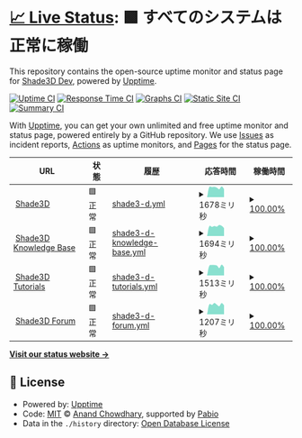 # [📈 Live Status](https://shadedev.github.io/upptime): <!--live status--> **🟩 すべてのシステムは正常に稼働**

This repository contains the open-source uptime monitor and status page for [Shade3D Dev](https://shade3d.jp), powered by [Upptime](https://github.com/upptime/upptime).

[![Uptime CI](https://github.com/shadedev/upptime/workflows/Uptime%20CI/badge.svg)](https://github.com/shadedev/upptime/actions?query=workflow%3A%22Uptime+CI%22)
[![Response Time CI](https://github.com/shadedev/upptime/workflows/Response%20Time%20CI/badge.svg)](https://github.com/shadedev/upptime/actions?query=workflow%3A%22Response+Time+CI%22)
[![Graphs CI](https://github.com/shadedev/upptime/workflows/Graphs%20CI/badge.svg)](https://github.com/shadedev/upptime/actions?query=workflow%3A%22Graphs+CI%22)
[![Static Site CI](https://github.com/shadedev/upptime/workflows/Static%20Site%20CI/badge.svg)](https://github.com/shadedev/upptime/actions?query=workflow%3A%22Static+Site+CI%22)
[![Summary CI](https://github.com/shadedev/upptime/workflows/Summary%20CI/badge.svg)](https://github.com/shadedev/upptime/actions?query=workflow%3A%22Summary+CI%22)

With [Upptime](https://upptime.js.org), you can get your own unlimited and free uptime monitor and status page, powered entirely by a GitHub repository. We use [Issues](https://github.com/shadedev/upptime/issues) as incident reports, [Actions](https://github.com/shadedev/upptime/actions) as uptime monitors, and [Pages](https://shadedev.github.io/upptime) for the status page.

<!--start: status pages-->
<!-- This summary is generated by Upptime (https://github.com/upptime/upptime) -->
<!-- Do not edit this manually, your changes will be overwritten -->
<!-- prettier-ignore -->
| URL | 状態 | 履歴 | 応答時間 | 稼働時間 |
| --- | ------ | ------- | ------------- | ------ |
| <img alt="" src="https://icons.duckduckgo.com/ip3/shade3d.jp.ico" height="13"> [Shade3D](https://shade3d.jp) | 🟩 正常 | [shade3-d.yml](https://github.com/shadedev/upptime/commits/HEAD/history/shade3-d.yml) | <details><summary><img alt="応答時間グラフ" src="./graphs/shade3-d/response-time-week.png" height="20"> 1678ミリ秒</summary><br><a href="https://status.shade3d.jp/history/shade3-d"><img alt="応答時間 1660" src="https://img.shields.io/endpoint?url=https%3A%2F%2Fraw.githubusercontent.com%2Fshadedev%2Fupptime%2FHEAD%2Fapi%2Fshade3-d%2Fresponse-time.json"></a><br><a href="https://status.shade3d.jp/history/shade3-d"><img alt="24時間 応答時間 1406" src="https://img.shields.io/endpoint?url=https%3A%2F%2Fraw.githubusercontent.com%2Fshadedev%2Fupptime%2FHEAD%2Fapi%2Fshade3-d%2Fresponse-time-day.json"></a><br><a href="https://status.shade3d.jp/history/shade3-d"><img alt="7日 応答時間 1678" src="https://img.shields.io/endpoint?url=https%3A%2F%2Fraw.githubusercontent.com%2Fshadedev%2Fupptime%2FHEAD%2Fapi%2Fshade3-d%2Fresponse-time-week.json"></a><br><a href="https://status.shade3d.jp/history/shade3-d"><img alt="30日 応答時間 1677" src="https://img.shields.io/endpoint?url=https%3A%2F%2Fraw.githubusercontent.com%2Fshadedev%2Fupptime%2FHEAD%2Fapi%2Fshade3-d%2Fresponse-time-month.json"></a><br><a href="https://status.shade3d.jp/history/shade3-d"><img alt="1年 応答時間 1660" src="https://img.shields.io/endpoint?url=https%3A%2F%2Fraw.githubusercontent.com%2Fshadedev%2Fupptime%2FHEAD%2Fapi%2Fshade3-d%2Fresponse-time-year.json"></a></details> | <details><summary><a href="https://status.shade3d.jp/history/shade3-d">100.00%</a></summary><a href="https://status.shade3d.jp/history/shade3-d"><img alt="稼働時間 100.00%" src="https://img.shields.io/endpoint?url=https%3A%2F%2Fraw.githubusercontent.com%2Fshadedev%2Fupptime%2FHEAD%2Fapi%2Fshade3-d%2Fuptime.json"></a><br><a href="https://status.shade3d.jp/history/shade3-d"><img alt="24時間の稼働時間 100.00%" src="https://img.shields.io/endpoint?url=https%3A%2F%2Fraw.githubusercontent.com%2Fshadedev%2Fupptime%2FHEAD%2Fapi%2Fshade3-d%2Fuptime-day.json"></a><br><a href="https://status.shade3d.jp/history/shade3-d"><img alt="7日間の稼働時間 100.00%" src="https://img.shields.io/endpoint?url=https%3A%2F%2Fraw.githubusercontent.com%2Fshadedev%2Fupptime%2FHEAD%2Fapi%2Fshade3-d%2Fuptime-week.json"></a><br><a href="https://status.shade3d.jp/history/shade3-d"><img alt="30日の稼働時間 100.00%" src="https://img.shields.io/endpoint?url=https%3A%2F%2Fraw.githubusercontent.com%2Fshadedev%2Fupptime%2FHEAD%2Fapi%2Fshade3-d%2Fuptime-month.json"></a><br><a href="https://status.shade3d.jp/history/shade3-d"><img alt="1年の稼働時間 100.00%" src="https://img.shields.io/endpoint?url=https%3A%2F%2Fraw.githubusercontent.com%2Fshadedev%2Fupptime%2FHEAD%2Fapi%2Fshade3-d%2Fuptime-year.json"></a></details>
| <img alt="" src="https://icons.duckduckgo.com/ip3/knowledge.shade3d.jp.ico" height="13"> [Shade3D Knowledge Base](https://knowledge.shade3d.jp) | 🟩 正常 | [shade3-d-knowledge-base.yml](https://github.com/shadedev/upptime/commits/HEAD/history/shade3-d-knowledge-base.yml) | <details><summary><img alt="応答時間グラフ" src="./graphs/shade3-d-knowledge-base/response-time-week.png" height="20"> 1694ミリ秒</summary><br><a href="https://status.shade3d.jp/history/shade3-d-knowledge-base"><img alt="応答時間 1831" src="https://img.shields.io/endpoint?url=https%3A%2F%2Fraw.githubusercontent.com%2Fshadedev%2Fupptime%2FHEAD%2Fapi%2Fshade3-d-knowledge-base%2Fresponse-time.json"></a><br><a href="https://status.shade3d.jp/history/shade3-d-knowledge-base"><img alt="24時間 応答時間 1387" src="https://img.shields.io/endpoint?url=https%3A%2F%2Fraw.githubusercontent.com%2Fshadedev%2Fupptime%2FHEAD%2Fapi%2Fshade3-d-knowledge-base%2Fresponse-time-day.json"></a><br><a href="https://status.shade3d.jp/history/shade3-d-knowledge-base"><img alt="7日 応答時間 1694" src="https://img.shields.io/endpoint?url=https%3A%2F%2Fraw.githubusercontent.com%2Fshadedev%2Fupptime%2FHEAD%2Fapi%2Fshade3-d-knowledge-base%2Fresponse-time-week.json"></a><br><a href="https://status.shade3d.jp/history/shade3-d-knowledge-base"><img alt="30日 応答時間 1762" src="https://img.shields.io/endpoint?url=https%3A%2F%2Fraw.githubusercontent.com%2Fshadedev%2Fupptime%2FHEAD%2Fapi%2Fshade3-d-knowledge-base%2Fresponse-time-month.json"></a><br><a href="https://status.shade3d.jp/history/shade3-d-knowledge-base"><img alt="1年 応答時間 1831" src="https://img.shields.io/endpoint?url=https%3A%2F%2Fraw.githubusercontent.com%2Fshadedev%2Fupptime%2FHEAD%2Fapi%2Fshade3-d-knowledge-base%2Fresponse-time-year.json"></a></details> | <details><summary><a href="https://status.shade3d.jp/history/shade3-d-knowledge-base">100.00%</a></summary><a href="https://status.shade3d.jp/history/shade3-d-knowledge-base"><img alt="稼働時間 99.80%" src="https://img.shields.io/endpoint?url=https%3A%2F%2Fraw.githubusercontent.com%2Fshadedev%2Fupptime%2FHEAD%2Fapi%2Fshade3-d-knowledge-base%2Fuptime.json"></a><br><a href="https://status.shade3d.jp/history/shade3-d-knowledge-base"><img alt="24時間の稼働時間 100.00%" src="https://img.shields.io/endpoint?url=https%3A%2F%2Fraw.githubusercontent.com%2Fshadedev%2Fupptime%2FHEAD%2Fapi%2Fshade3-d-knowledge-base%2Fuptime-day.json"></a><br><a href="https://status.shade3d.jp/history/shade3-d-knowledge-base"><img alt="7日間の稼働時間 100.00%" src="https://img.shields.io/endpoint?url=https%3A%2F%2Fraw.githubusercontent.com%2Fshadedev%2Fupptime%2FHEAD%2Fapi%2Fshade3-d-knowledge-base%2Fuptime-week.json"></a><br><a href="https://status.shade3d.jp/history/shade3-d-knowledge-base"><img alt="30日の稼働時間 99.86%" src="https://img.shields.io/endpoint?url=https%3A%2F%2Fraw.githubusercontent.com%2Fshadedev%2Fupptime%2FHEAD%2Fapi%2Fshade3-d-knowledge-base%2Fuptime-month.json"></a><br><a href="https://status.shade3d.jp/history/shade3-d-knowledge-base"><img alt="1年の稼働時間 99.80%" src="https://img.shields.io/endpoint?url=https%3A%2F%2Fraw.githubusercontent.com%2Fshadedev%2Fupptime%2FHEAD%2Fapi%2Fshade3-d-knowledge-base%2Fuptime-year.json"></a></details>
| <img alt="" src="https://icons.duckduckgo.com/ip3/tutorials.shade3d.jp.ico" height="13"> [Shade3D Tutorials](https://tutorials.shade3d.jp) | 🟩 正常 | [shade3-d-tutorials.yml](https://github.com/shadedev/upptime/commits/HEAD/history/shade3-d-tutorials.yml) | <details><summary><img alt="応答時間グラフ" src="./graphs/shade3-d-tutorials/response-time-week.png" height="20"> 1513ミリ秒</summary><br><a href="https://status.shade3d.jp/history/shade3-d-tutorials"><img alt="応答時間 1451" src="https://img.shields.io/endpoint?url=https%3A%2F%2Fraw.githubusercontent.com%2Fshadedev%2Fupptime%2FHEAD%2Fapi%2Fshade3-d-tutorials%2Fresponse-time.json"></a><br><a href="https://status.shade3d.jp/history/shade3-d-tutorials"><img alt="24時間 応答時間 1305" src="https://img.shields.io/endpoint?url=https%3A%2F%2Fraw.githubusercontent.com%2Fshadedev%2Fupptime%2FHEAD%2Fapi%2Fshade3-d-tutorials%2Fresponse-time-day.json"></a><br><a href="https://status.shade3d.jp/history/shade3-d-tutorials"><img alt="7日 応答時間 1513" src="https://img.shields.io/endpoint?url=https%3A%2F%2Fraw.githubusercontent.com%2Fshadedev%2Fupptime%2FHEAD%2Fapi%2Fshade3-d-tutorials%2Fresponse-time-week.json"></a><br><a href="https://status.shade3d.jp/history/shade3-d-tutorials"><img alt="30日 応答時間 1471" src="https://img.shields.io/endpoint?url=https%3A%2F%2Fraw.githubusercontent.com%2Fshadedev%2Fupptime%2FHEAD%2Fapi%2Fshade3-d-tutorials%2Fresponse-time-month.json"></a><br><a href="https://status.shade3d.jp/history/shade3-d-tutorials"><img alt="1年 応答時間 1451" src="https://img.shields.io/endpoint?url=https%3A%2F%2Fraw.githubusercontent.com%2Fshadedev%2Fupptime%2FHEAD%2Fapi%2Fshade3-d-tutorials%2Fresponse-time-year.json"></a></details> | <details><summary><a href="https://status.shade3d.jp/history/shade3-d-tutorials">100.00%</a></summary><a href="https://status.shade3d.jp/history/shade3-d-tutorials"><img alt="稼働時間 99.80%" src="https://img.shields.io/endpoint?url=https%3A%2F%2Fraw.githubusercontent.com%2Fshadedev%2Fupptime%2FHEAD%2Fapi%2Fshade3-d-tutorials%2Fuptime.json"></a><br><a href="https://status.shade3d.jp/history/shade3-d-tutorials"><img alt="24時間の稼働時間 100.00%" src="https://img.shields.io/endpoint?url=https%3A%2F%2Fraw.githubusercontent.com%2Fshadedev%2Fupptime%2FHEAD%2Fapi%2Fshade3-d-tutorials%2Fuptime-day.json"></a><br><a href="https://status.shade3d.jp/history/shade3-d-tutorials"><img alt="7日間の稼働時間 100.00%" src="https://img.shields.io/endpoint?url=https%3A%2F%2Fraw.githubusercontent.com%2Fshadedev%2Fupptime%2FHEAD%2Fapi%2Fshade3-d-tutorials%2Fuptime-week.json"></a><br><a href="https://status.shade3d.jp/history/shade3-d-tutorials"><img alt="30日の稼働時間 99.86%" src="https://img.shields.io/endpoint?url=https%3A%2F%2Fraw.githubusercontent.com%2Fshadedev%2Fupptime%2FHEAD%2Fapi%2Fshade3-d-tutorials%2Fuptime-month.json"></a><br><a href="https://status.shade3d.jp/history/shade3-d-tutorials"><img alt="1年の稼働時間 99.80%" src="https://img.shields.io/endpoint?url=https%3A%2F%2Fraw.githubusercontent.com%2Fshadedev%2Fupptime%2FHEAD%2Fapi%2Fshade3-d-tutorials%2Fuptime-year.json"></a></details>
| <img alt="" src="https://icons.duckduckgo.com/ip3/forum.shade3d.jp.ico" height="13"> [Shade3D Forum](https://forum.shade3d.jp) | 🟩 正常 | [shade3-d-forum.yml](https://github.com/shadedev/upptime/commits/HEAD/history/shade3-d-forum.yml) | <details><summary><img alt="応答時間グラフ" src="./graphs/shade3-d-forum/response-time-week.png" height="20"> 1207ミリ秒</summary><br><a href="https://status.shade3d.jp/history/shade3-d-forum"><img alt="応答時間 1260" src="https://img.shields.io/endpoint?url=https%3A%2F%2Fraw.githubusercontent.com%2Fshadedev%2Fupptime%2FHEAD%2Fapi%2Fshade3-d-forum%2Fresponse-time.json"></a><br><a href="https://status.shade3d.jp/history/shade3-d-forum"><img alt="24時間 応答時間 1106" src="https://img.shields.io/endpoint?url=https%3A%2F%2Fraw.githubusercontent.com%2Fshadedev%2Fupptime%2FHEAD%2Fapi%2Fshade3-d-forum%2Fresponse-time-day.json"></a><br><a href="https://status.shade3d.jp/history/shade3-d-forum"><img alt="7日 応答時間 1207" src="https://img.shields.io/endpoint?url=https%3A%2F%2Fraw.githubusercontent.com%2Fshadedev%2Fupptime%2FHEAD%2Fapi%2Fshade3-d-forum%2Fresponse-time-week.json"></a><br><a href="https://status.shade3d.jp/history/shade3-d-forum"><img alt="30日 応答時間 1399" src="https://img.shields.io/endpoint?url=https%3A%2F%2Fraw.githubusercontent.com%2Fshadedev%2Fupptime%2FHEAD%2Fapi%2Fshade3-d-forum%2Fresponse-time-month.json"></a><br><a href="https://status.shade3d.jp/history/shade3-d-forum"><img alt="1年 応答時間 1260" src="https://img.shields.io/endpoint?url=https%3A%2F%2Fraw.githubusercontent.com%2Fshadedev%2Fupptime%2FHEAD%2Fapi%2Fshade3-d-forum%2Fresponse-time-year.json"></a></details> | <details><summary><a href="https://status.shade3d.jp/history/shade3-d-forum">100.00%</a></summary><a href="https://status.shade3d.jp/history/shade3-d-forum"><img alt="稼働時間 99.99%" src="https://img.shields.io/endpoint?url=https%3A%2F%2Fraw.githubusercontent.com%2Fshadedev%2Fupptime%2FHEAD%2Fapi%2Fshade3-d-forum%2Fuptime.json"></a><br><a href="https://status.shade3d.jp/history/shade3-d-forum"><img alt="24時間の稼働時間 100.00%" src="https://img.shields.io/endpoint?url=https%3A%2F%2Fraw.githubusercontent.com%2Fshadedev%2Fupptime%2FHEAD%2Fapi%2Fshade3-d-forum%2Fuptime-day.json"></a><br><a href="https://status.shade3d.jp/history/shade3-d-forum"><img alt="7日間の稼働時間 100.00%" src="https://img.shields.io/endpoint?url=https%3A%2F%2Fraw.githubusercontent.com%2Fshadedev%2Fupptime%2FHEAD%2Fapi%2Fshade3-d-forum%2Fuptime-week.json"></a><br><a href="https://status.shade3d.jp/history/shade3-d-forum"><img alt="30日の稼働時間 100.00%" src="https://img.shields.io/endpoint?url=https%3A%2F%2Fraw.githubusercontent.com%2Fshadedev%2Fupptime%2FHEAD%2Fapi%2Fshade3-d-forum%2Fuptime-month.json"></a><br><a href="https://status.shade3d.jp/history/shade3-d-forum"><img alt="1年の稼働時間 99.99%" src="https://img.shields.io/endpoint?url=https%3A%2F%2Fraw.githubusercontent.com%2Fshadedev%2Fupptime%2FHEAD%2Fapi%2Fshade3-d-forum%2Fuptime-year.json"></a></details>

<!--end: status pages-->

[**Visit our status website →**](https://shadedev.github.io/upptime)

## 📄 License

- Powered by: [Upptime](https://github.com/upptime/upptime)
- Code: [MIT](./LICENSE) © [Anand Chowdhary](https://anandchowdhary.com), supported by [Pabio](https://pabio.com)
- Data in the `./history` directory: [Open Database License](https://opendatacommons.org/licenses/odbl/1-0/)
